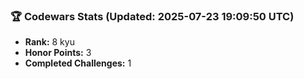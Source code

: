### 🏆 Codewars Stats (Updated: 2025-07-23 19:09:50 UTC)

- **Rank:** 8 kyu
- **Honor Points:** 3
- **Completed Challenges:** 1

